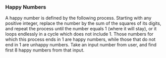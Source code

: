 ### Happy Numbers

A happy number is defined by the following process. Starting with any positive integer, replace the number by the sum of the squares
of its digits, and repeat the process until the number equals 1 (where it will stay), or it loops endlessly in a cycle which does
not include 1. Those numbers for which this process ends in 1 are happy numbers, while those that do not end in 1 are unhappy numbers.
Take an input number from user, and find first 8 happy numbers from that input.